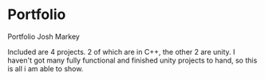 # Portfolio
Portfolio Josh Markey

Included are 4 projects. 2 of which are in C++, the other 2 are unity.
I haven't got many fully functional and finished unity projects to hand, so this is all i am able to show.

